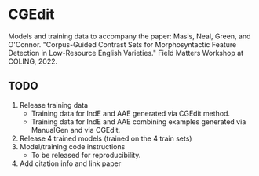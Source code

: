 # CGEdit

Models and training data to accompany the paper: Masis, Neal, Green, and O'Connor. "Corpus-Guided Contrast Sets for Morphosyntactic Feature Detection in Low-Resource English Varieties." Field Matters Workshop at COLING, 2022.
  
  
  
## TODO
  
  
1. Release training data
    - Training data for IndE and AAE generated via CGEdit method. 
    - Training data for IndE and AAE combining examples generated via ManualGen and via CGEdit.
2. Release 4 trained models (trained on the 4 train sets)
3. Model/training code instructions
    - To be released for reproducibility.
4. Add citation info and link paper
